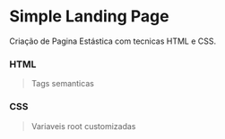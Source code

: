 # Simple Landing Page

Criação de Pagina Estástica com tecnicas HTML e CSS.

### HTML

> Tags semanticas

### CSS

> Variaveis root customizadas

